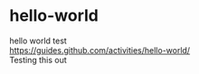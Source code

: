 # hello-world
hello world test <br>
https://guides.github.com/activities/hello-world/ <br>
Testing this out
